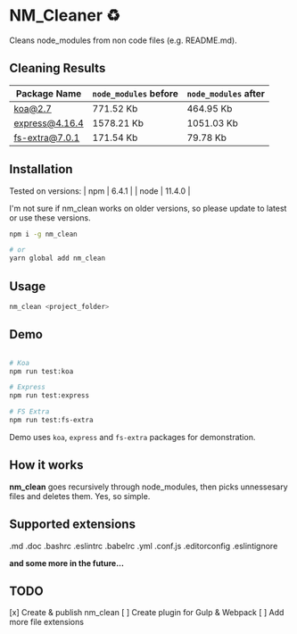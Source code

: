 # NM_Cleaner :recycle:

Cleans node_modules from non code files (e.g. README.md).

## Cleaning Results

| Package Name | `node_modules` before | `node_modules` after |
|--------------|----------------------|-----------------------|
| koa@2.7 | 771.52 Kb | 464.95 Kb |
| express@4.16.4 | 1578.21 Kb | 1051.03 Kb |
| fs-extra@7.0.1 | 171.54 Kb | 79.78 Kb |

## Installation

Tested on versions:
| npm | 6.4.1 |
| node | 11.4.0 |

I'm not sure if nm_clean works on older versions, so please update to latest or use these versions.

```sh
npm i -g nm_clean

# or
yarn global add nm_clean
```

## Usage

```sh
nm_clean <project_folder>
```

## Demo

```sh

# Koa
npm run test:koa

# Express
npm run test:express

# FS Extra
npm run test:fs-extra
```

Demo uses `koa`, `express` and `fs-extra` packages for demonstration.

## How it works

**nm_clean** goes recursively through node_modules, then picks unnessesary files and deletes them. Yes, so simple.

## Supported extensions

.md
.doc
.bashrc
.eslintrc
.babelrc
.yml
.conf.js
.editorconfig
.eslintignore

__and some more in the future...__

## TODO

[x] Create & publish nm_clean
[ ] Create plugin for Gulp & Webpack
[ ] Add more file extensions